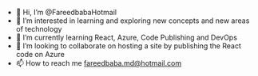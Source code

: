 - 👋 Hi, I’m @FareedbabaHotmail
- 👀 I’m interested in learning and exploring new concepts and new areas of technology
- 🌱 I’m currently learning React, Azure, Code Publishing and DevOps
- 💞️ I’m looking to collaborate on hosting a site by publishing the React code on Azure
- 📫 How to reach me fareedbaba.md@hotmail.com

<!---
FareedbabaHotmail/FareedbabaHotmail is a ✨ special ✨ repository because its `README.md` (this file) appears on your GitHub profile.
You can click the Preview link to take a look at your changes.
--->
